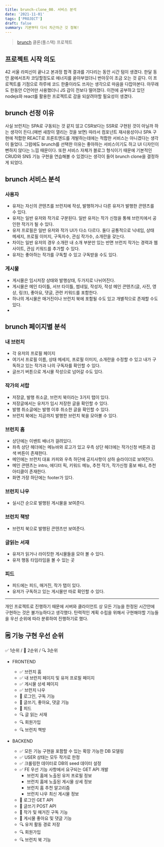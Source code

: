 ```yaml
---
title: brunch-clone_00. 서비스 분석
date: '2021-11-01'
tags: ['PROJECT']
draft: false
summary: 기본부터 다시 차근차근 깃 정복!
---
```


> [brunch](https://brunch.co.kr) 클론(풀스택) 프로젝트

## 프로젝트 시작 의도

42 서울 라피신이 끝나고 본과정 합격 결과를 기다리는 동안 시간 텀이 생겼다. 한달 동안 꿈에서조차 코딩할정도로 에너지를 쏟아부었더니 번아웃이 조금 오는 것 같다. 이 프로젝트를 기점으로 하루에 코드 한줄이라도 쓰자는 생각으로 마음을 다잡아본다. 아무래도 한동안 C언어만 사용했더니 JS 감이 전보다 떨어졌다. 이전에 공부하고 있던 nodejs와 react를 활용한 프로젝트로 감을 되살려야할 필요성이 생겼다.

## brunch 선정 이유

사실 브런치는 SPA로 구동되는 것 같지 않고 CSR보다는 SSR로 구현된 것이 아닐까 하는 생각이 든다.(매번 새창이 열리는 것을 보면) 따라서 컴포넌트 재사용성이나 SPA 구현에 적합한 REACT로 프론트엔드를 개발하는데에는 적합한 서비스는 아니겠다는 생각이 들었다. 그럼에도 brunch를 선택한 이유는 좋아하는 서비스이기도 하고 UI 디자인이 뻔하지 않다는 느낌 때문이다. 또한 서비스 자체가 블로그 형식이기 때문에 기본적인 CRUD와 SNS 기능 구현을 연습해볼 수 있겠다는 생각이 들어 brunch clone을 결정하게 되었다.

## brunch 서비스 분석

### 사용자

- 유저는 자신의 콘텐츠를 브런치에 작성, 발행하거나 다른 유저가 발행한 콘텐츠를 수 있다.
- 유저는 일반 유저와 작가로 구분된다. 일반 유저는 작가 신청을 통해 브런치에서 공인한 작가가 될 수 있다.
- 유저 프로필은 일반 유저와 작가 UI가 다소 다르다. 둘다 공통적으로 닉네임, 상태 메세지, 프로필 이미지, 구독자수, 관심 작가수, 소개란을 갖는다.
- 차이는 일반 유저의 경우 소개란 내 소개 부분만 있는 반면 브런치 작가는 경력과 웹사이트, 관심 키워드를 추가할 수 있다.
- 유저는 좋아하는 작가를 구독할 수 있고 구독받을 수도 있다.

### 게시물

- 게시물은 임시저장 상태와 발행상태, 두가지로 나뉘어진다.
- 게시물은 메인 타이틀, 서브 타이틀, 썸네일, 작성자, 작성 메인 콘텐츠(글, 사진, 영상, 링크), 좋아요, 댓글, 관련 키워드를 포함한다.
- 하나의 게시물은 매거진이나 브런치 북에 포함될 수도 있고 개별적으로 존재할 수도 있다.
-

## brunch 페이지별 분석

### 내 브런치

- 각 유저의 프로필 페이지
- 여기서 프로필 이름, 상태 메세지, 프로필 이미지, 소개란을 수정할 수 있고 내가 구독하고 있는 작가과 나의 구독자를 확인할 수 있다.
- 글쓰기 버튼으로 게시물 작성으로 넘어갈 수도 있다.

### 작가의 서랍

- 저장글, 발행 취소글, 브런치 북이라는 3가지 탭이 있다.
- 저장글에서는 유저가 임시 저장한 글을 확인할 수 있다.
- 발행 취소글에는 발행 이후 취소한 글을 확인할 수 있다.
- 브런치 북에는 지금까지 발행한 브런치 북을 모아볼 수 있다.

### 브런치 홈

- 상단에는 이밴트 배너가 걸려있다.
- 좌측 상단 헤더에는 메뉴바와 로고가 있고 우측 상단 헤더에는 작가신청 버튼과 검색 버튼이 존재한다.
- 메인에는 브런치 대표 카피와 우측 하단에 공지사항이 상하 슬라이더로 보여진다.
- 메인 콘텐츠는 intro, 에디터 픽, 키워드 메뉴, 추천 작가, 작가신청 홍보 배너, 추천 아티클이 존재한다.
- 화면 가장 하단에는 footer가 있다.

### 브런치 나우

- 실시간 순으로 발행된 게시물을 보여준다.

### 브런치 책방

- 브런치 북으로 발행된 콘텐츠만 보여준다.

### 글읽는 서재

- 유저가 읽거나 라이킷한 게시물들을 모아 볼 수 있다.
- 유저 행동 타임라임을 볼 수 있는 곳

### 피드

- 피드에는 피드, 매거진, 작가 탭이 있다.
- 유저가 구독하고 있는 게시물만 따로 확인할 수 있다.

---

개인 프로젝트로 진행하기 때문에 서버와 클라이언트 상 모든 기능을 한정된 시간안에 구현하는 것은 불가능하다고 생각했다. 탄력적인 계획 수립을 위해서 구현해야할 기능들을 우선 순위에 따라 분류하여 진행하기로 했다.

## 🗒 기능 구현 우선 순위

✅ 1순위 / 📌 2순위 / 🔍 3순위

- FRONTEND

  - ✅ 브런치 홈
  - ✅ 내 브런치 페이지 및 유저 프로필 페이지
  - ✅ 게시물 상세 페이지
  - ✅ 브런치 나우
  - 📌 로그인, 구독 기능
  - 📌 글쓰기, 좋아요, 댓글 기능
  - 📌 피드
  - 🔍 글 읽는 서재
  - 🔍 회원가입
  - 🔍 브런치 책방

- BACKEND
  - ✅ 모든 기능 구현을 포함할 수 있는 확장 가능한 DB 모델링
  - ✅ USER 상태는 모두 작가로 한정
  - ✅ 크롤링한 데이터로 DB의 seed 데이터 설정
  - ✅ FE 우선 기능 사항에서 요구되는 GET API 개발
    - 브런치 홈에 노출된 유저 프로필 정보
    - 브런치 홈에 노출된 게시물 상세 정보
    - 브런치 홈 추천 알고리즘
    - 브런치 나우 최신 게시물 정보
  - 📌 로그인 GET API
  - 📌 글쓰기 POST API
  - 📌 작가 및 매거진 구독 기능
  - 📌 게시물 좋아요 및 댓글 기능
  - 🔍 유저 활동 경로 저장
  - 🔍 회원가입
  - 🔍 브런치 북 기능
